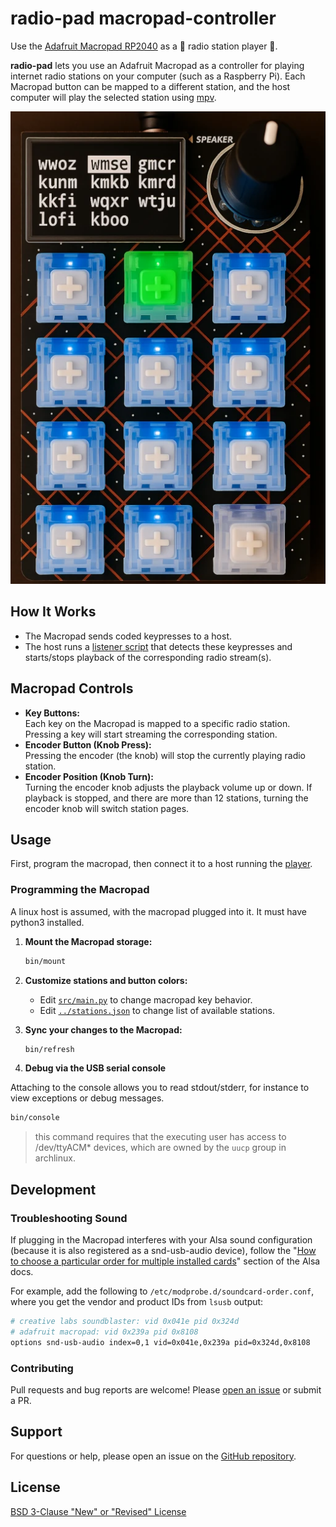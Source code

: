 # radio-pad macropad-controller

Use the [Adafruit Macropad RP2040](https://learn.adafruit.com/adafruit-macropad-rp2040/overview) as a 🎵 radio station player 🎵.

**radio-pad** lets you use an Adafruit Macropad as a controller for playing internet radio stations on your computer (such as a Raspberry Pi). Each Macropad button can be mapped to a different station, and the host computer will play the selected station using [mpv](https://mpv.io/).

![ai-enhanced-macropad-image](./docs/img/radio-macropad-ai-image.webp)

## How It Works

- The Macropad sends coded keypresses to a host.
- The host runs a [listener script](../player/) that detects these keypresses and starts/stops playback of the corresponding radio stream(s).

## Macropad Controls

- **Key Buttons:**  
  Each key on the Macropad is mapped to a specific radio station. Pressing a key will start streaming the corresponding station.
- **Encoder Button (Knob Press):**  
  Pressing the encoder (the knob) will stop the currently playing radio station.
- **Encoder Position (Knob Turn):**  
  Turning the encoder knob adjusts the playback volume up or down. If playback is stopped, and there are more than 12 stations, turning the encoder knob will switch station pages.

## Usage

First, program the macropad, then connect it to a host running the [player](../player/).

### Programming the Macropad

A linux host is assumed, with the macropad plugged into it. It must have python3 installed.

1. **Mount the Macropad storage:**

   ```sh
   bin/mount
   ```

2. **Customize stations and button colors:**
   - Edit [`src/main.py`](./src/main.py) to change macropad key behavior.
   - Edit [`../stations.json`](../stations.json) to change list of available stations.
3. **Sync your changes to the Macropad:**

   ```sh
   bin/refresh
   ```

4. **Debug via the USB serial console**

Attaching to the console allows you to read stdout/stderr, for instance to view exceptions or debug messages.
  
  ```sh
  bin/console
  ```

  > this command requires that the executing user has access to /dev/ttyACM* devices, which are owned by the `uucp` group in archlinux.

## Development

### Troubleshooting Sound

If plugging in the Macropad interferes with your Alsa sound configuration (because it is also registered as a snd-usb-audio device), follow the "[How to choose a particular order for multiple installed cards](https://alsa.opensrc.org/MultipleCards#The_newer_.22slots.3D.22_method)" section of the Alsa docs.

For example, add the following to `/etc/modprobe.d/soundcard-order.conf`, where you get the vendor and product IDs from `lsusb` output:

```sh
# creative labs soundblaster: vid 0x041e pid 0x324d 
# adafruit macropad: vid 0x239a pid 0x8108
options snd-usb-audio index=0,1 vid=0x041e,0x239a pid=0x324d,0x8108
```


### Contributing

Pull requests and bug reports are welcome! Please [open an issue](https://github.com/briceburg/radio-pad/issues) or submit a PR.

## Support

For questions or help, please open an issue on the [GitHub repository](https://github.com/briceburg/radio-pad/issues).

## License

[BSD 3-Clause "New" or "Revised" License](./LICENSE)
